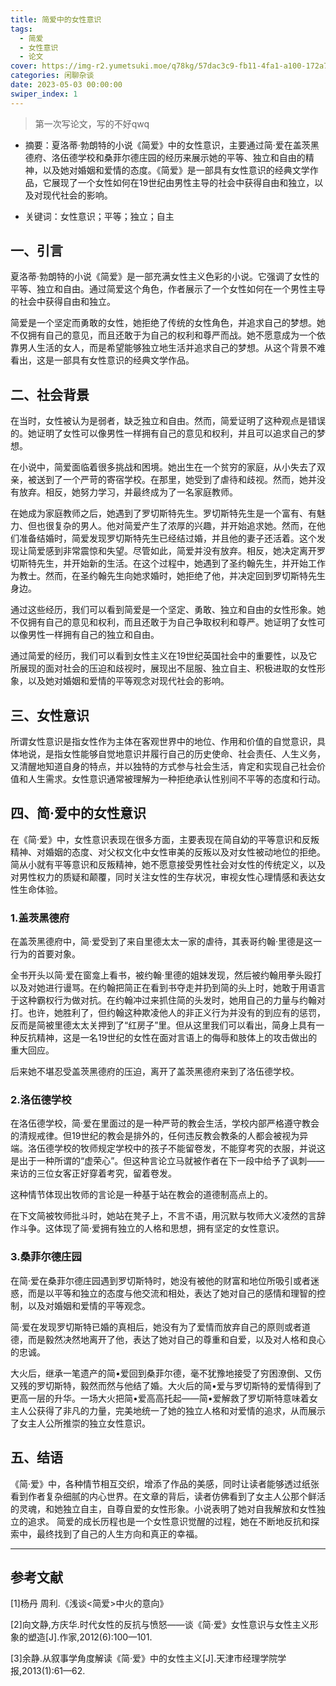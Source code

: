 ```yaml
---
title: 简爱中的女性意识
tags:
  - 简爱
  - 女性意识
  - 论文
cover: https://img-r2.yumetsuki.moe/q78kg/57dac3c9-fb11-4fa1-a100-172a7172372d.webp
categories: 闲聊杂谈
date: 2023-05-03 00:00:00
swiper_index: 1
---
```


>第一次写论文，写的不好qwq

- 摘要：夏洛蒂·勃朗特的小说《简爱》中的女性意识，主要通过简·爱在盖茨黑德府、洛伍德学校和桑菲尔德庄园的经历来展示她的平等、独立和自由的精神，以及她对婚姻和爱情的态度。《简爱》是一部具有女性意识的经典文学作品，它展现了一个女性如何在19世纪由男性主导的社会中获得自由和独立，以及对现代社会的影响。

- 关键词：女性意识；平等；独立；自主

## 一、引言

夏洛蒂·勃朗特的小说《简爱》是一部充满女性主义色彩的小说。它强调了女性的平等、独立和自由。通过简爱这个角色，作者展示了一个女性如何在一个男性主导的社会中获得自由和独立。

简爱是一个坚定而勇敢的女性，她拒绝了传统的女性角色，并追求自己的梦想。她不仅拥有自己的意见，而且还敢于为自己的权利和尊严而战。她不愿意成为一个依靠男人生活的女人，而是希望能够独立地生活并追求自己的梦想。从这个背景不难看出，这是一部具有女性意识的经典文学作品。

## 二、社会背景

在当时，女性被认为是弱者，缺乏独立和自由。然而，简爱证明了这种观点是错误的。她证明了女性可以像男性一样拥有自己的意见和权利，并且可以追求自己的梦想。

在小说中，简爱面临着很多挑战和困境。她出生在一个贫穷的家庭，从小失去了双亲，被送到了一个严苛的寄宿学校。在那里，她受到了虐待和歧视。然而，她并没有放弃。相反，她努力学习，并最终成为了一名家庭教师。

在她成为家庭教师之后，她遇到了罗切斯特先生。罗切斯特先生是一个富有、有魅力、但也很复杂的男人。他对简爱产生了浓厚的兴趣，并开始追求她。然而，在他们准备结婚时，简爱发现罗切斯特先生已经结过婚，并且他的妻子还活着。这个发现让简爱感到非常震惊和失望。尽管如此，简爱并没有放弃。相反，她决定离开罗切斯特先生，并开始新的生活。在这个过程中，她遇到了圣约翰先生，并开始工作为教士。然而，在圣约翰先生向她求婚时，她拒绝了他，并决定回到罗切斯特先生身边。

通过这些经历，我们可以看到简爱是一个坚定、勇敢、独立和自由的女性形象。她不仅拥有自己的意见和权利，而且还敢于为自己争取权利和尊严。她证明了女性可以像男性一样拥有自己的独立和自由。

通过简爱的经历，我们可以看到女性主义在19世纪英国社会中的重要性，以及它所展现的面对社会的压迫和歧视时，展现出不屈服、独立自主、积极进取的女性形象，以及她对婚姻和爱情的平等观念对现代社会的影响。

## 三、女性意识

所谓女性意识是指女性作为主体在客观世界中的地位、作用和价值的自觉意识，具体地说，是指女性能够自觉地意识并履行自己的历史使命、社会责任、人生义务，又清醒地知道自身的特点，并以独特的方式参与社会生活，肯定和实现自己社会价值和人生需求。女性意识通常被理解为一种拒绝承认性别间不平等的态度和行动。

## 四、简·爱中的女性意识

在《简·爱》中，女性意识表现在很多方面，主要表现在简自幼的平等意识和反叛精神、对婚姻的态度、对父权文化中女性审美的反叛以及对女性被动地位的拒绝。简从小就有平等意识和反叛精神，她不愿意接受男性社会对女性的传统定义，以及对男性权力的质疑和颠覆，同时关注女性的生存状况，审视女性心理情感和表达女性生命体验。

### 1.盖茨黑德府

在盖茨黑德府中，简·爱受到了来自里德太太一家的虐待，其表哥约翰·里德是这一行为的首要对象。

全书开头以简·爱在窗龛上看书，被约翰·里德的姐妹发现，然后被约翰用拳头殴打以及对她进行谩骂。在约翰把简正在看到书夺走并扔到简的头上时，她敢于用语言于这种霸权行为做对抗。在约翰冲过来抓住简的头发时，她用自己的力量与约翰对打。也许，她胜利了，但约翰这种欺凌他人的非正义行为并没有的到应有的惩罚，反而是简被里德太太关押到了“红房子”里。但从这里我们可以看出，简身上具有一种反抗精神，这是一名19世纪的女性在面对言语上的侮辱和肢体上的攻击做出的重大回应。

后来她不堪忍受盖茨黑德府的压迫，离开了盖茨黑德府来到了洛伍德学校。

### 2.洛伍德学校

在洛伍德学校，简·爱在里面过的是一种严苛的教会生活，学校内部严格遵守教会的清规戒律。但19世纪的教会是排外的，任何违反教会教条的人都会被视为异端。洛伍德学校的牧师规定学校中的孩子不能留卷发，不能穿考究的衣服，并说这是出于一种所谓的“虚荣心”。但这种言论立马就被作者在下一段中给予了讽刺——来访的三位女客正好穿着考究，留着卷发。

这种情节体现出牧师的言论是一种基于站在教会的道德制高点上的。

在下文简被牧师批斗时，她站在凳子上，不言不语，用沉默与牧师大义凌然的言辞作斗争。这体现了简·爱拥有独立的人格和思想，拥有坚定的女性意识。

### 3.桑菲尔德庄园

在简·爱在桑菲尔德庄园遇到罗切斯特时，她没有被他的财富和地位所吸引或者迷惑，而是以平等和独立的态度与他交流和相处，表达了她对自己的感情和理智的控制，以及对婚姻和爱情的平等观念。

简·爱在发现罗切斯特已婚的真相后，她没有为了爱情而放弃自己的原则或者道德，而是毅然决然地离开了他，表达了她对自己的尊重和自爱，以及对人格和良心的忠诚。

大火后，继承一笔遗产的简•爱回到桑菲尔德，毫不犹豫地接受了穷困潦倒、又伤又残的罗切斯特，毅然而然与他结了婚。大火后的简•爱与罗切斯特的爱情得到了更高一层的升华。一场大火把简•爱高高托起——简•爱解救了罗切斯特意味着女主人公获得了非凡的力量，完美地统一了她的独立人格和对爱情的追求，从而展示了女主人公所推崇的独立女性意识。

## 五、结语

《简·爱》中，各种情节相互交织，增添了作品的美感，同时让读者能够透过纸张看到作者复杂细腻的内心世界。在文章的背后，读者仿佛看到了女主人公那个鲜活的灵魂，和她独立自主，自尊自爱的女性形象。小说表明了她对自我解放和女性独立的追求。 简爱的成长历程也是一个女性意识觉醒的过程，她在不断地反抗和探索中，最终找到了自己的人生方向和真正的幸福。

***

## 参考文献

[1]杨丹 周利.《浅谈<简爱>中火的意向》

[2]向文静,方庆华.时代女性的反抗与愤怒——谈《简·爱》女性意识与女性主义形象的塑造[J].作家,2012(6):100—101.

[3]余静.从叙事学角度解读《简·爱》中的女性主义[J].天津市经理学院学报,2013(1):61—62.